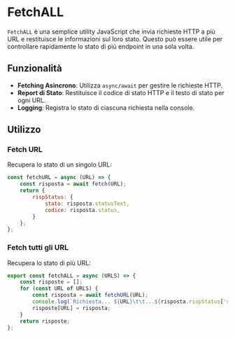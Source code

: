 # FetchALL

`FetchALL` è una semplice utility JavaScript che invia richieste HTTP a più URL e restituisce le informazioni sul loro stato. Questo può essere utile per controllare rapidamente lo stato di più endpoint in una sola volta.

## Funzionalità

- **Fetching Asincrono**: Utilizza `async/await` per gestire le richieste HTTP.
- **Report di Stato**: Restituisce il codice di stato HTTP e il testo di stato per ogni URL.
- **Logging**: Registra lo stato di ciascuna richiesta nella console.

## Utilizzo

### Fetch URL

Recupera lo stato di un singolo URL:

```javascript
const fetchURL = async (URL) => {
    const risposta = await fetch(URL);
    return {
        rispStatus: {
            stato: risposta.statusText, 
            codice: risposta.status,
        }
    };
};
```

### Fetch tutti gli URL

Recupera lo stato di più URL:

```javascript
export const fetchALL = async (URLS) => {
    const risposte = [];
    for (const URL of URLS) {
        const risposta = await fetchURL(URL);
        console.log(`Richiesta... ${URL}\t\t...${risposta.rispStatus['stato']}`);
        risposte[URL] = risposta;
    }
    return risposte;
};
